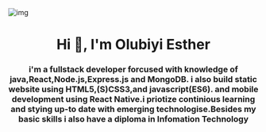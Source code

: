 <img src="https://images.techopedia.com/images/uploads/istock-1154231467.jpeg?w=800&h=0&mode=max&quality=70&scale=both" alt="img"/>
<h1 align="center">Hi 👋, I'm Olubiyi Esther</h1>
<h3 align="center">i'm a fullstack developer forcused with knowledge of java,React,Node.js,Express.js and MongoDB. i also build static website using HTML5,(S)CSS3,and javascript(ES6). and mobile development using React Native.i priotize continious learning and stying up-to date with emerging technologise.Besides my basic skills i also have a diploma in Infomation Technology
</h3>

